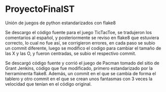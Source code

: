 # ProyectoFinalST
Unión de juegos de python estandarizados con flake8

Se descargo el código fuente para el juego TicTacToe, se tradujeron los
comentarios al español, y posteriormente se reviso en flake8 que estuviera
correcto, lo cual no fue así, se corrigieron errores, en cada paso se
subio un commit diferente, luego se modifico el codigo para cambiar el
tamaño de las X y las O, y fueron centradas, se subio el respectivo commit.

Se descargó código fuente y corrió el juego de Pacman tomado del sitio de 
Grant Jenkins, código que fue modificado, primero estandarizado por la 
herraminenta flake8. Además, un commit en el que se cambia de forma el tablero
y otro commit en el que se crean unos fantasmas con 3 veces la velocidad 
que tenían en el código original.
